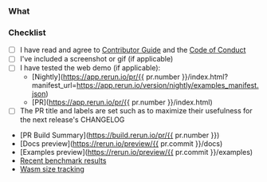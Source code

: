 <!--
Open the PR up as a draft until you feel it is ready for a proper review.

Do not make PR:s from your own `main` branch, as that makes it difficult for reviewers to add their own fixes.

Add any improvements to the branch as new commits to make it easier for reviewers to follow the progress. All commits will be squashed to a single commit once the PR is merged into `main`.

Make sure you mention any issues that this PR closes in the description, as well as any other related issues.

To get an auto-generated PR description you can put "copilot:summary" or "copilot:walkthrough" anywhere.
-->

### What

### Checklist
* [ ] I have read and agree to [Contributor Guide](https://github.com/rerun-io/rerun/blob/main/CONTRIBUTING.md) and the [Code of Conduct](https://github.com/rerun-io/rerun/blob/main/CODE_OF_CONDUCT.md)
* [ ] I've included a screenshot or gif (if applicable)
* [ ] I have tested the web demo (if applicable):
  * [Nightly](https://app.rerun.io/pr/{{ pr.number }}/index.html?manifest_url=https://app.rerun.io/version/nightly/examples_manifest.json)
  * [PR](https://app.rerun.io/pr/{{ pr.number }}/index.html)
* [ ] The PR title and labels are set such as to maximize their usefulness for the next release's CHANGELOG

- [PR Build Summary](https://build.rerun.io/pr/{{ pr.number }})
- [Docs preview](https://rerun.io/preview/{{ pr.commit }}/docs) <!--DOCS-PREVIEW-->
- [Examples preview](https://rerun.io/preview/{{ pr.commit }}/examples) <!--EXAMPLES-PREVIEW-->
- [Recent benchmark results](https://build.rerun.io/graphs/crates.html)
- [Wasm size tracking](https://build.rerun.io/graphs/sizes.html)
